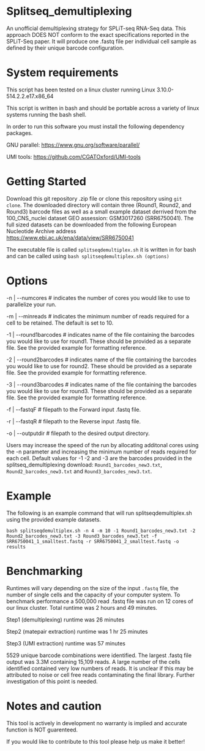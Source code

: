# Splitseq_demultiplexing
An unofficial demultiplexing strategy for SPLiT-seq RNA-Seq data.  This approach DOES NOT conform to the exact specifications reported in the SPLiT-Seq paper. It will produce one .fastq file per individual cell sample as defined by their unique barcode configuration.  

# System requirements
This script has been tested on a linux cluster running Linux 3.10.0-514.2.2.e17.x86_64 

This script is written in bash and should be portable across a variety of linux systems running the bash shell.

In order to run this software you must install the following dependency packages.

GNU parallel: https://www.gnu.org/software/parallel/

UMI tools: https://github.com/CGATOxford/UMI-tools

# Getting Started
Download this git repository .zip file or clone this repository using `git clone`. The downloaded directory will contain three (Round1, Round2, and Round3) barcode files as well as a small example dataset derrived from the 100_CNS_nuclei dataset GEO assession: GSM3017260 (SRR6750041).  The full sized datasets can be downloaded from the following European Nucleotide Archive address https://www.ebi.ac.uk/ena/data/view/SRR6750041

The executable file is called `splitseqdemultiplex.sh` it is written in for bash and can be called using `bash splitseqdemultiplex.sh (options)`

# Options
-n | --numcores # indicates the number of cores you would like to use to parallelize your run.

-m | --minreads # indicates the minimum number of reads required for a cell to be retained. The default is set to 10.

-1 | --round1barcodes # indicates name of the file containing the barcodes you would like to use for round1. These should be provided as a separate file.  See the provided example for formatting reference.

-2 | --round2barcodes # indicates name of the file containing the barcodes you would like to use for round2. These should be provided as a separate file.  See the provided example for formatting reference.

-3 | --round3barcodes # indicates name of the file containing the barcodes you would like to use for round3. These should be provided as a separate file.  See the provided example for formatting reference.

-f | --fastqF # filepath to the Forward input .fastq file. 

-r | --fastqR # filepath to the Reverse input .fastq file.

-o | --outputdir # filepath to the desired output directory.

Users may increase the speed of the run by allocating additonal cores using the -n parameter and increasing the minimum number of reads required for each cell.  Default values for -1 -2 and -3 are the barcodes provided in the splitseq_demultiplexing download: `Round1_barcodes_new3.txt`, `Round2_barcodes_new3.txt` and `Round3_barcodes_new3.txt`.

# Example
The following is an example command that will run splitseqdemultiplex.sh using the provided example datasets.

`bash splitseqdemultiplex.sh -n 4 -m 10 -1 Round1_barcodes_new3.txt -2 Round2_barcodes_new3.txt -3 Round3_barcodes_new3.txt -f SRR6750041_1_smalltest.fastq -r SRR6750041_2_smalltest.fastq -o results`

# Benchmarking
Runtimes will vary depending on the size of the input `.fastq` file, the number of single cells and the capacity of your computer system. To benchmark performance a 500,000 read .fastq file was run on 12 cores of our linux cluster.  Total runtime was 2 hours and 49 minutes. 

Step1 (demultiplexing) runtime was 26 minutes

Step2 (matepair extraction) runtime was 1 hr 25 minutes

Step3 (UMI extraction) runtime was 57 minutes

5529 unique barcode combinations were identified.  The largest .fastq file output was 3.3M containing 15,109 reads. A large number of the cells identified contained very low numbers of reads. It is unclear if this may be attributed to noise or cell free reads contaminating the final library.  Further investigation of this point is needed.

# Notes and caution
This tool is actively in development no warranty is implied and accurate function is NOT guarenteed.  

If you would like to contribute to this tool please help us make it better! 
